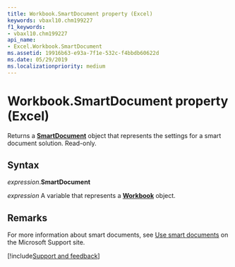 ```yaml
---
title: Workbook.SmartDocument property (Excel)
keywords: vbaxl10.chm199227
f1_keywords:
- vbaxl10.chm199227
api_name:
- Excel.Workbook.SmartDocument
ms.assetid: 19916b63-e93a-7f1e-532c-f4bbdb60622d
ms.date: 05/29/2019
ms.localizationpriority: medium
---
```



# Workbook.SmartDocument property (Excel)

Returns a **[SmartDocument](office.smartdocument.md)** object that represents the settings for a smart document solution. Read-only.


## Syntax

_expression_.**SmartDocument**

_expression_ A variable that represents a **[Workbook](Excel.Workbook.md)** object.

## Remarks

For more information about smart documents, see [Use smart documents](https://support.office.com/article/use-smart-documents-7dc5fb76-4bc3-4583-b4ac-d94001f3dd51) on the Microsoft Support site.



[!include[Support and feedback](~/includes/feedback-boilerplate.md)]